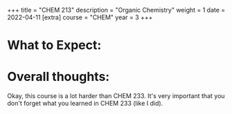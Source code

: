 +++
title = "CHEM 213"
description = "Organic Chemistry"
weight = 1
date = 2022-04-11
[extra]
course = "CHEM"
year = 3
+++

# What to Expect:

# Overall thoughts: 
Okay, this course is a lot harder than CHEM 233. It's very important that you don't forget what you learned in CHEM 233 (like I did). 
